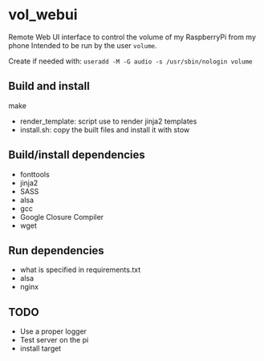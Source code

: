 # vol_webui

Remote Web UI interface to control the volume of my RaspberryPi from my phone
Intended to be run by the user `volume`.

Create if needed with: `useradd -M -G audio -s /usr/sbin/nologin volume`

## Build and install
make

* render_template: script use to render jinja2 templates
* install.sh: copy the built files and install it with stow

## Build/install dependencies
* fonttools
* jinja2
* SASS
* alsa
* gcc
* Google Closure Compiler
* wget

## Run dependencies
* what is specified in requirements.txt
* alsa
* nginx

## TODO
* Use a proper logger
* Test server on the pi
* install target
